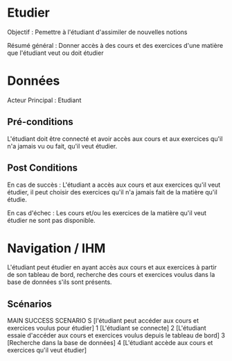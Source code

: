 ﻿
# Etudier
Objectif : Pemettre à l'étudiant d'assimiler de nouvelles notions

Résumé général : Donner accès à des cours et des exercices d'une matière que l'étudiant veut ou doit étudier


# Données

Acteur Principal : Etudiant



## Pré-conditions

L'étudiant doit être connecté et avoir accès aux cours et aux exercices qu'il n'a jamais vu ou fait, qu'il 
veut étudier.


## Post Conditions

En cas de succès : L'étudiant a accès aux cours et aux exercices qu'il veut étudier, il peut choisir des 
exercices qu'il n'a jamais fait de la matière qu'il étudie.

En cas d'échec : Les cours et/ou les exercices de la matière qu'il veut étudier ne sont pas disponible.


# Navigation / IHM 

L'étudiant peut étudier en ayant accès aux cours et aux exercices à partir de son tableau de bord, recherche 
des cours et exercices voulus dans la base de données s'ils sont présents.



## Scénarios

MAIN SUCCESS SCENARIO
S	[l'étudiant peut accéder aux cours et exercices voulus pour étudier]
1	[L'étudiant se connecte]
2	[L'étudiant essaie d'accéder aux cours et exercices voulus depuis le tableau de bord]
3	[Recherche dans la base de données]
4	[L'étudiant accède aux cours et exercices qu'il veut étudier]


